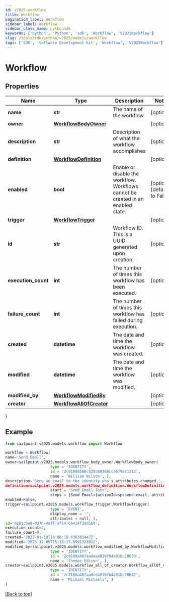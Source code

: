 ```yaml
---
id: v2025-workflow
title: Workflow
pagination_label: Workflow
sidebar_label: Workflow
sidebar_class_name: pythonsdk
keywords: ['python', 'Python', 'sdk', 'Workflow', 'V2025Workflow'] 
slug: /tools/sdk/python/v2025/models/workflow
tags: ['SDK', 'Software Development Kit', 'Workflow', 'V2025Workflow']
---
```


# Workflow


## Properties

Name | Type | Description | Notes
------------ | ------------- | ------------- | -------------
**name** | **str** | The name of the workflow | [optional] 
**owner** | [**WorkflowBodyOwner**](workflow-body-owner) |  | [optional] 
**description** | **str** | Description of what the workflow accomplishes | [optional] 
**definition** | [**WorkflowDefinition**](workflow-definition) |  | [optional] 
**enabled** | **bool** | Enable or disable the workflow.  Workflows cannot be created in an enabled state. | [optional] [default to False]
**trigger** | [**WorkflowTrigger**](workflow-trigger) |  | [optional] 
**id** | **str** | Workflow ID. This is a UUID generated upon creation. | [optional] 
**execution_count** | **int** | The number of times this workflow has been executed. | [optional] 
**failure_count** | **int** | The number of times this workflow has failed during execution. | [optional] 
**created** | **datetime** | The date and time the workflow was created. | [optional] 
**modified** | **datetime** | The date and time the workflow was modified. | [optional] 
**modified_by** | [**WorkflowModifiedBy**](workflow-modified-by) |  | [optional] 
**creator** | [**WorkflowAllOfCreator**](workflow-all-of-creator) |  | [optional] 
}

## Example

```python
from sailpoint.v2025.models.workflow import Workflow

workflow = Workflow(
name='Send Email',
owner=sailpoint.v2025.models.workflow_body_owner.WorkflowBody_owner(
                    type = 'IDENTITY', 
                    id = '2c91808568c529c60168cca6f90c1313', 
                    name = 'William Wilson', ),
description='Send an email to the identity who's attributes changed.',
definition=sailpoint.v2025.models.workflow_definition.WorkflowDefinition(
                    start = 'Send Email Test', 
                    steps = {Send Email={actionId=sp:send-email, attributes={body=This is a test, from=sailpoint@sailpoint.com, recipientId.$=$.identity.id, subject=test}, nextStep=success, selectResult=null, type=ACTION}, success={type=success}}, ),
enabled=False,
trigger=sailpoint.v2025.models.workflow_trigger.WorkflowTrigger(
                    type = 'EVENT', 
                    display_name = '', 
                    attributes = null, ),
id='d201c5e9-d37b-4aff-af14-66414f39d569',
execution_count=2,
failure_count=0,
created='2022-01-10T16:06:16.636381447Z',
modified='2023-12-05T15:18:27.699132301Z',
modified_by=sailpoint.v2025.models.workflow_modified_by.WorkflowModifiedBy(
                    type = 'IDENTITY', 
                    id = '2c9180a46faadee4016fb4e018c20639', 
                    name = 'Thomas Edison', ),
creator=sailpoint.v2025.models.workflow_all_of_creator.Workflow_allOf_creator(
                    type = 'IDENTITY', 
                    id = '2c7180a46faadee4016fb4e018c20642', 
                    name = 'Michael Michaels', )
)

```
[[Back to top]](#) 

